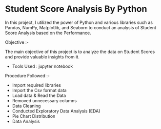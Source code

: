 # Student Score Analysis By Python

In this project, I utilized the power of Python and various libraries such as Pandas, NumPy, Matplotlib, and Seaborn to conduct an analysis of Student Score Analysis based on the Performance.

Objective :-

The main objective of this project is to analyze the data on Student Scores and provide valuable insights from it.

- Tools Used : jupyter notebook
  
Procedure Followed :-

- Import required libraries
- Import the Csv format data
- Load data & Read the Data
- Removed unnecessary columns
- Data Cleaning
- Conducted Exploratory Data Analysis (EDA)
- Pie Chart Distribution
- Data Analysis
